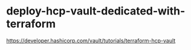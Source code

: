 # deploy-hcp-vault-dedicated-with-terraform
https://developer.hashicorp.com/vault/tutorials/terraform-hcp-vault
